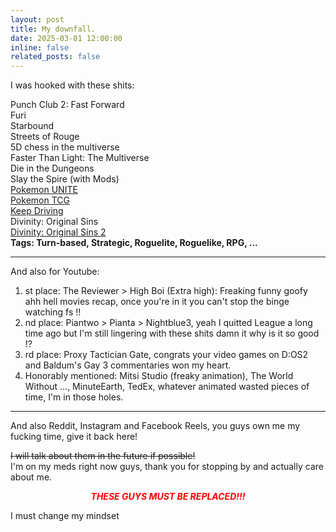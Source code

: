 ```yaml
---
layout: post
title: My downfall.
date: 2025-03-01 12:00:00
inline: false
related_posts: false
---
```


<!-- to be written -->
I was hooked with these shits:

Punch Club 2: Fast Forward
<br>
Furi
<br>
Starbound
<br>
Streets of Rouge
<br>
5D chess in the multiverse
<br>
Faster Than Light: The Multiverse 
<br>
Die in the Dungeons
<br>
Slay the Spire (with Mods)
<br>
[Pokemon UNITE](https://play.google.com/store/apps/details?id=jp.pokemon.pokemonunite&hl=en)
<br>
[Pokemon TCG](https://tcg.pokemon.com/)
<br>
[Keep Driving](https://store.steampowered.com/app/2756920/Keep_Driving/)
<br>
Divinity: Original Sins
<br>
[Divinity: Original Sins 2](https://store.steampowered.com/app/435150/Divinity_Original_Sin_2__Definitive_Edition/)
<br>
**Tags: Turn-based, Strategic, Roguelite, Roguelike, RPG, ...**

---
And also for Youtube:
1. st place: The Reviewer > High Boi (Extra high): Freaking funny goofy ahh hell movies recap, once you're in it you can't stop the binge watching fs !! 
2. nd place: Piantwo > Pianta > Nightblue3, yeah I quitted League a long time ago but I'm still lingering with these shits damn it why is it so good !?
3. rd place: Proxy Tactician Gate, congrats your video games on D:OS2 and Baldum's Gay 3 commentaries won my heart.
4. Honorably mentioned: Mitsi Studio (freaky animation), The World Without ..., MinuteEarth, TedEx, whatever animated wasted pieces of time, I'm in those holes. 

---
And also Reddit, Instagram and Facebook Reels, you guys own me my fucking time, give it back here!

~~I will talk about them in the future if possible!~~
<br>
I'm on my meds right now guys, thank you for stopping by and actually care about me. 

<p style="text-align: center; color: red;"><b><i>THESE GUYS MUST BE REPLACED!!!</i></b></p>

I must change my mindset